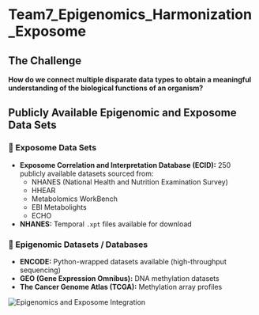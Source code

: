 
# Team7_Epigenomics_Harmonization_Exposome

## The Challenge

**How do we connect multiple disparate data types to obtain a meaningful understanding of the biological functions of an organism?**

## Publicly Available Epigenomic and Exposome Data Sets

### 🔬 Exposome Data Sets
- **Exposome Correlation and Interpretation Database (ECID):** 250 publicly available datasets sourced from:
  - NHANES (National Health and Nutrition Examination Survey)
  - HHEAR
  - Metabolomics WorkBench
  - EBI Metabolights
  - ECHO  
- **NHANES:** Temporal `.xpt` files available for download

### 🧬 Epigenomic Datasets / Databases
- **ENCODE:** Python-wrapped datasets available (high-throughput sequencing)
- **GEO (Gene Expression Omnibus):** DNA methylation datasets
- **The Cancer Genome Atlas (TCGA):** Methylation array profiles

![Epigenomics and Exposome Integration](image/exsome.png)
